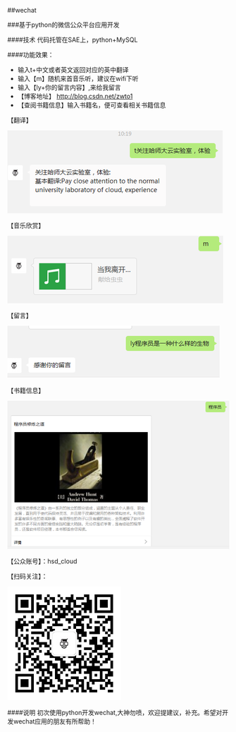 ##wechat 

###基于python的微信公众平台应用开发

####技术
    代码托管在SAE上，python+MySQL 

####功能效果：

* 输入t+中文或者英文返回对应的英中翻译
* 输入【m】随机来首音乐听，建议在wifi下听
* 输入【ly+你的留言内容】,来给我留言
* 【博客地址】 http://blog.csdn.net/zwto1
* 【查阅书籍信息】输入书籍名，便可查看相关书籍信息

【翻译】
 
 ![翻译](img/1.png)
 
【音乐欣赏】
  
 ![音乐欣赏](img/2.png)

【留言】
 
 ![留言](img/3.png)   
 
【书籍信息】

 ![书籍信息](img/4.png)  
 
【公众账号】：hsd_cloud

【扫码关注】：

  ![二维码](img/hsd_cloud.jpg)  


####说明
  初次使用python开发wechat,大神勿喷，欢迎提建议，补充。希望对开发wechat应用的朋友有所帮助！

